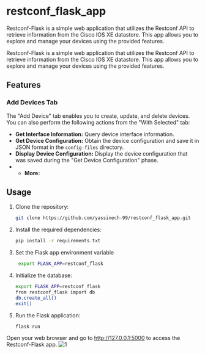 # restconf_flask_app
Restconf-Flask is a simple web application that utilizes the Restconf API to retrieve information from the Cisco IOS XE datastore. This app allows you to explore and manage your devices using the provided features.

Restconf-Flask is a simple web application that utilizes the Restconf API to retrieve information from the Cisco IOS XE datastore. This app allows you to explore and manage your devices using the provided features.

## Features

### Add Devices Tab

The "Add Device" tab enables you to create, update, and delete devices. You can also perform the following actions from the "With Selected" tab:

- **Get Interface Information:** Query device interface information.
- **Get Device Configuration:** Obtain the device configuration and save it in JSON format in the `config-files` directory.
- **Display Device Configuration:** Display the device configuration that was saved during the "Get Device Configuration" phase.
- - **More:**

## Usage

1. Clone the repository:

   ```bash
   git clone https://github.com/yassinech-99/restconf_flask_app.git
2. Install the required dependencies:

    ```bash
    pip install -r requirements.txt

3. Set the Flask app environment variable

   ```bash
    export FLASK_APP=restconf_flask
4. Initialize the database:

    ```bash
    export FLASK_APP=restconf_flask
    from restconf_flask import db
    db.create_all()
    exit()
5. Run the Flask application:
    ```bash
    flask run
Open your web browser and go to http://127.0.0.1:5000 to access the Restconf-Flask app.
<img src="https://i.ibb.co/Fsqyrqy/1.jpg" alt="1" border="0" />

   
   
